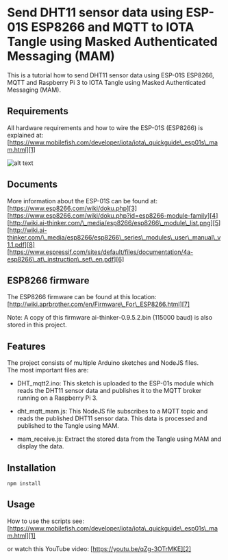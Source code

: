# Send DHT11 sensor data using ESP-01S ESP8266 and MQTT to IOTA Tangle using Masked Authenticated Messaging (MAM)

This is a tutorial how to send DHT11 sensor data using ESP-01S ESP8266, MQTT and Raspberry Pi 3 to IOTA Tangle using Masked Authenticated Messaging (MAM).

## Requirements

All hardware requirements and how to wire the ESP-01S (ESP8266) is explained at:  
[https://www.mobilefish.com/developer/iota/iota\_quickguide\_esp01s\_mam.html][1]

[1]: https://www.mobilefish.com/developer/iota/iota_quickguide_esp01s_mam.html "Mobilefish.com"
[2]: https://youtu.be/qZg-3OTrMKE "YouTube video"
[3]: https://www.esp8266.com/wiki/doku.php
[4]: https://www.esp8266.com/wiki/doku.php?id=esp8266-module-family
[5]: http://wiki.ai-thinker.com/_media/esp8266/esp8266_module_list.png
[6]: https://www.espressif.com/sites/default/files/documentation/4a-esp8266_at_instruction_set_en.pdf
[7]: http://wiki.aprbrother.com/en/Firmware_For_ESP8266.html
[8]: http://wiki.ai-thinker.com/_media/esp8266/esp8266_series_modules_user_manual_v1.1.pdf

![alt text](https://www.mobilefish.com/images/developer/esp01s_ftdi_dht11.jpg "DHT11 sensor connected to Raspberry Pi 3")

## Documents

More information about the ESP-01S can be found at:  
[https://www.esp8266.com/wiki/doku.php][3]<br/>
[https://www.esp8266.com/wiki/doku.php?id=esp8266-module-family][4]<br/>
[http://wiki.ai-thinker.com/\_media/esp8266/esp8266\_module\_list.png][5]<br/>
[http://wiki.ai-thinker.com/\_media/esp8266/esp8266\_series\_modules\_user\_manual\_v1.1.pdf][8]<br/>
[https://www.espressif.com/sites/default/files/documentation/4a-esp8266\_at\_instruction\_set\_en.pdf][6]<br/>

## ESP8266 firmware
The ESP8266 firmware can be found at this location:
[http://wiki.aprbrother.com/en/Firmware\_For\_ESP8266.html][7]

Note: A copy of this firmware ai-thinker-0.9.5.2.bin (115000 baud) is also stored in this project.


## Features

The project consists of multiple Arduino sketches and NodeJS files.<br/>
The most important files are:<br/>

- DHT\_mqtt2.ino: This sketch is uploaded to the ESP-01s module which reads the DHT11 sensor data and publishes it to the MQTT broker running on a Raspberry Pi 3.  

- dht\_mqtt\_mam.js: This NodeJS file subscribes to a MQTT topic and reads the published DHT11 sensor data. This data is processed and published to the Tangle using MAM.

- mam\_receive.js: Extract the stored data from the Tangle using MAM and display the data.

## Installation

```
npm install
```

## Usage

How to use the scripts see:  
[https://www.mobilefish.com/developer/iota/iota\_quickguide\_esp01s\_mam.html][1]

or watch this YouTube video:
[https://youtu.be/qZg-3OTrMKE][2]

